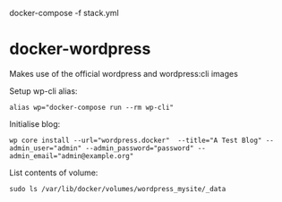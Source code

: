 docker-compose -f stack.yml
# docker-wordpress

Makes use of the official wordpress and wordpress:cli images

Setup wp-cli alias:

```
alias wp="docker-compose run --rm wp-cli"
```

Initialise blog:

```
wp core install --url="wordpress.docker"  --title="A Test Blog" --admin_user="admin" --admin_password="password" --admin_email="admin@example.org"
```

List contents of volume:

```
sudo ls /var/lib/docker/volumes/wordpress_mysite/_data
```



